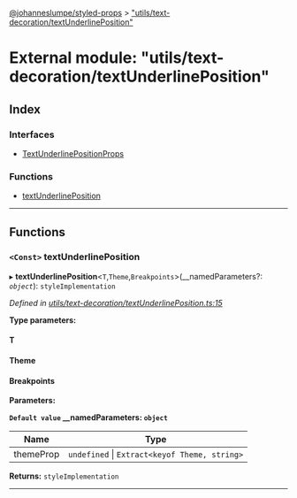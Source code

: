 [@johanneslumpe/styled-props](../README.md) > ["utils/text-decoration/textUnderlinePosition"](../modules/_utils_text_decoration_textunderlineposition_.md)

# External module: "utils/text-decoration/textUnderlinePosition"

## Index

### Interfaces

* [TextUnderlinePositionProps](../interfaces/_utils_text_decoration_textunderlineposition_.textunderlinepositionprops.md)

### Functions

* [textUnderlinePosition](_utils_text_decoration_textunderlineposition_.md#textunderlineposition)

---

## Functions

<a id="textunderlineposition"></a>

### `<Const>` textUnderlinePosition

▸ **textUnderlinePosition**<`T`,`Theme`,`Breakpoints`>(__namedParameters?: *`object`*): `styleImplementation`

*Defined in [utils/text-decoration/textUnderlinePosition.ts:15](https://github.com/johanneslumpe/styled-props/blob/8e709f1/src/utils/text-decoration/textUnderlinePosition.ts#L15)*

**Type parameters:**

#### T 
#### Theme 
#### Breakpoints 
**Parameters:**

**`Default value` __namedParameters: `object`**

| Name | Type |
| ------ | ------ |
| themeProp | `undefined` \| `Extract<keyof Theme, string>` |

**Returns:** `styleImplementation`

___

